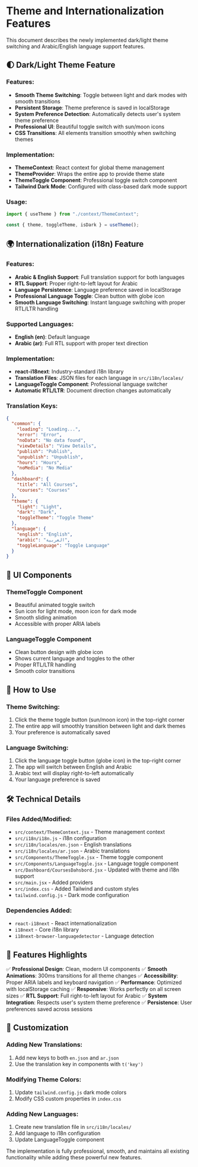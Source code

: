 # Theme and Internationalization Features

This document describes the newly implemented dark/light theme switching and Arabic/English language support features.

## 🌓 Dark/Light Theme Feature

### Features:

- **Smooth Theme Switching**: Toggle between light and dark modes with smooth transitions
- **Persistent Storage**: Theme preference is saved in localStorage
- **System Preference Detection**: Automatically detects user's system theme preference
- **Professional UI**: Beautiful toggle switch with sun/moon icons
- **CSS Transitions**: All elements transition smoothly when switching themes

### Implementation:

- **ThemeContext**: React context for global theme management
- **ThemeProvider**: Wraps the entire app to provide theme state
- **ThemeToggle Component**: Professional toggle switch component
- **Tailwind Dark Mode**: Configured with class-based dark mode support

### Usage:

```jsx
import { useTheme } from "./context/ThemeContext";

const { theme, toggleTheme, isDark } = useTheme();
```

## 🌍 Internationalization (i18n) Feature

### Features:

- **Arabic & English Support**: Full translation support for both languages
- **RTL Support**: Proper right-to-left layout for Arabic
- **Language Persistence**: Language preference saved in localStorage
- **Professional Language Toggle**: Clean button with globe icon
- **Smooth Language Switching**: Instant language switching with proper RTL/LTR handling

### Supported Languages:

- **English (en)**: Default language
- **Arabic (ar)**: Full RTL support with proper text direction

### Implementation:

- **react-i18next**: Industry-standard i18n library
- **Translation Files**: JSON files for each language in `src/i18n/locales/`
- **LanguageToggle Component**: Professional language switcher
- **Automatic RTL/LTR**: Document direction changes automatically

### Translation Keys:

```json
{
  "common": {
    "loading": "Loading...",
    "error": "Error",
    "noData": "No data found",
    "viewDetails": "View Details",
    "publish": "Publish",
    "unpublish": "Unpublish",
    "hours": "Hours",
    "noMedia": "No Media"
  },
  "dashboard": {
    "title": "All Courses",
    "courses": "Courses"
  },
  "theme": {
    "light": "Light",
    "dark": "Dark",
    "toggleTheme": "Toggle Theme"
  },
  "language": {
    "english": "English",
    "arabic": "العربية",
    "toggleLanguage": "Toggle Language"
  }
}
```

## 🎨 UI Components

### ThemeToggle Component

- Beautiful animated toggle switch
- Sun icon for light mode, moon icon for dark mode
- Smooth sliding animation
- Accessible with proper ARIA labels

### LanguageToggle Component

- Clean button design with globe icon
- Shows current language and toggles to the other
- Proper RTL/LTR handling
- Smooth color transitions

## 🚀 How to Use

### Theme Switching:

1. Click the theme toggle button (sun/moon icon) in the top-right corner
2. The entire app will smoothly transition between light and dark themes
3. Your preference is automatically saved

### Language Switching:

1. Click the language toggle button (globe icon) in the top-right corner
2. The app will switch between English and Arabic
3. Arabic text will display right-to-left automatically
4. Your language preference is saved

## 🛠 Technical Details

### Files Added/Modified:

- `src/context/ThemeContext.jsx` - Theme management context
- `src/i18n/i18n.js` - i18n configuration
- `src/i18n/locales/en.json` - English translations
- `src/i18n/locales/ar.json` - Arabic translations
- `src/Components/ThemeToggle.jsx` - Theme toggle component
- `src/Components/LanguageToggle.jsx` - Language toggle component
- `src/Dashboard/CoursesDahsbord.jsx` - Updated with theme and i18n support
- `src/main.jsx` - Added providers
- `src/index.css` - Added Tailwind and custom styles
- `tailwind.config.js` - Dark mode configuration

### Dependencies Added:

- `react-i18next` - React internationalization
- `i18next` - Core i18n library
- `i18next-browser-languagedetector` - Language detection

## 🎯 Features Highlights

✅ **Professional Design**: Clean, modern UI components
✅ **Smooth Animations**: 300ms transitions for all theme changes
✅ **Accessibility**: Proper ARIA labels and keyboard navigation
✅ **Performance**: Optimized with localStorage caching
✅ **Responsive**: Works perfectly on all screen sizes
✅ **RTL Support**: Full right-to-left layout for Arabic
✅ **System Integration**: Respects user's system theme preference
✅ **Persistence**: User preferences saved across sessions

## 🔧 Customization

### Adding New Translations:

1. Add new keys to both `en.json` and `ar.json`
2. Use the translation key in components with `t('key')`

### Modifying Theme Colors:

1. Update `tailwind.config.js` dark mode colors
2. Modify CSS custom properties in `index.css`

### Adding New Languages:

1. Create new translation file in `src/i18n/locales/`
2. Add language to i18n configuration
3. Update LanguageToggle component

The implementation is fully professional, smooth, and maintains all existing functionality while adding these powerful new features.
